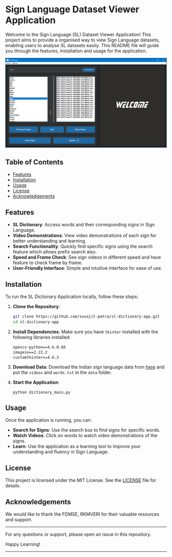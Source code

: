 # Sign Language Dataset Viewer Application

Welcome to the Sign Language (SL) Dataset Viewer Application! This project aims to provide a organised way to view Sign Language datasets, enabling users to analyse SL datasets easily. This README file will guide you through the features, installation and usage for the application.

![SL data viewer](misc/data_viewer_demo.png)

## Table of Contents
- [Features](#features)
- [Installation](#installation)
- [Usage](#usage)
- [License](#license)
- [Acknowledgements](#acknowledgements)

## Features

- **SL Dictionary**: Access words and their corresponding signs in Sign Language.
- **Video Demonstrations**: View video demonstrations of each sign for better understanding and learning.
- **Search Functionality**: Quickly find specific signs using the search feature which allows prefix search also.
- **Speed and Frame Check**: See sign videos in different speed and have feature to check frame by frame.
- **User-Friendly Interface**: Simple and intuitive interface for ease of use.

## Installation

To run the SL Dictionary Application locally, follow these steps:

1. **Clone the Repository**:
    ```bash
    git clone https://github.com/suvajit-patra/sl-dictionary-app.git
    cd sl-dictionary-app
    ```

2. **Install Dependencies**:
    Make sure you have `tkinter` installed with the following libraries installed:
    ```
    opencv-python==4.6.0.66
    imageio==2.22.2
    customtkinter==4.6.3
    ```

3. **Download Data**:
    Download the Indian sign language data from [here](https://drive.google.com/file/d/1LERX4tOWdBjIRuEV-XJOTeX2EyPDBQFG/view?usp=sharing) and put the `videos` and `words.txt` in the `data` folder.

4. **Start the Application**:
    ```
    python dictionary_main.py
    ```

## Usage

Once the application is running, you can:

- **Search for Signs**: Use the search box to find signs for specific words.
- **Watch Videos**: Click on words to watch video demonstrations of the signs.
- **Learn**: Use the application as a learning tool to improve your understanding and fluency in Sign Language.

## License

This project is licensed under the MIT License. See the [LICENSE](LICENSE) file for details.

## Acknowledgements

We would like to thank the FDMSE, RKMVERI for their valuable resources and support.


---

For any questions or support, please open an issue in this repository.

Happy Learning!

---
